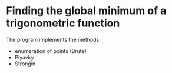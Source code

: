 # Finding the global minimum of a trigonometric function


The program implements the methods:
- enumeration of points (Brute)
- Piyavky
- Strongin
